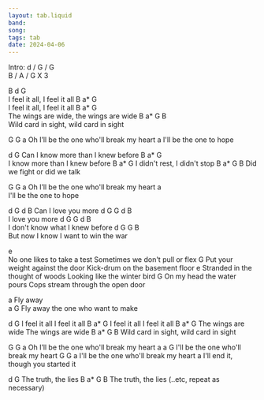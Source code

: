 ```yaml
---
layout: tab.liquid
band:
song:
tags: tab
date: 2024-04-06
---
```

Intro:	 	d  /  G  /  G  
		B  /  A  /  G    X 3
	

B         d               G          
   I feel it all, I feel it all
B           a*            G                                   
   I feel it all, I feel it all
B                 a*                   G        
   The wings are wide, the wings are wide
B                 a*                   G        B                                       
   Wild card in sight, wild card in sight

G               G                      a
Oh I’ll be the one who'll break my heart
        a
I'll be the one to hope
                

d                      G
Can I know more than I knew before
B             a*               G        
   I know more than I knew before
B             a*               G 
   I didn't rest, I didn't stop
B             a*               G       B
   Did we fight or did we talk

G               G                      a
Oh I’ll be the one who'll break my heart
        a  
I'll be the one to hope

d          	        G        d     B
   Can I love you more
d             G     G           d     B    
I love you more
d             G     G           d     B  
I don't know what I knew before
d                      G          G            B  
But now I know I want to win the war



e                  
No one likes to take a test
Sometimes we don't pull or flex
G
Put your weight against the door
Kick-drum on the basement floor
e
Stranded in the thought of woods
Looking like the winter bird
G
On my head the water pours
Cops stream through the open door

a
Fly away   
a                     G
Fly away the one who want to make

   d                      G
I feel it all    I feel it all
B     a*                G
     I feel it all    I feel it all
B        a*                G
   The wings are wide   The wings are wide
B        a*                G                B
   Wild card in sight, wild card in sight

G              G                          a
Oh I’ll be the one who'll break my heart
a              a                          G
I'll be the one who'll break my heart
G              G                          a
I'll be the one who'll break my heart
a
I'll end it, though you started it

d                   G
   The truth, the lies
B         a*        G                                   B
   The truth, the lies     (..etc, repeat as necessary)

